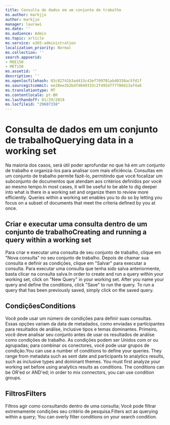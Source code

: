 ```yaml
---
title: Consulta de dados em um conjunto de trabalho
ms.author: markjjo
author: markjjo
manager: laurawi
ms.date: ''
ms.audience: Admin
ms.topic: article
ms.service: o365-administration
localization_priority: Normal
ms.collection: ''
search.appverid:
- MOE150
- MET150
ms.assetid: ''
description: ''
ms.openlocfilehash: 03c82741b3a4433c43ef709701ab40330ac5fd1f
ms.sourcegitcommit: ee28ee2b2bdfd049333c2f495d7f7780d13af4a6
ms.translationtype: MT
ms.contentlocale: pt-BR
ms.lasthandoff: 01/29/2019
ms.locfileid: "29607338"
---
```

# <a name="querying-data-in-a-working-set"></a><span data-ttu-id="318e6-102">Consulta de dados em um conjunto de trabalho</span><span class="sxs-lookup"><span data-stu-id="318e6-102">Querying data in a working set</span></span>

<span data-ttu-id="318e6-p101">Na maioria dos casos, será útil poder aprofundar no que há em um conjunto de trabalho e organizá-los para analisar com mais eficiência. Consultas em um conjunto de trabalho permite fazê-lo, permitindo que você focalizar um subconjunto de documentos que atendam aos critérios definidos por você ao mesmo tempo.</span><span class="sxs-lookup"><span data-stu-id="318e6-p101">In most cases, it will be useful to be able to dig deeper into what is there in a working set and organize them to review more efficiently. Queries within a working set enables you to do so by letting you focus on a subset of documents that meet the criteria defined by you at once.</span></span>

## <a name="creating-and-running-a-query-within-a-working-set"></a><span data-ttu-id="318e6-105">Criar e executar uma consulta dentro de um conjunto de trabalho</span><span class="sxs-lookup"><span data-stu-id="318e6-105">Creating and running a query within a working set</span></span>

<span data-ttu-id="318e6-p102">Para criar e executar uma consulta de seu conjunto de trabalho, clique em "Nova consulta" no seu conjunto de trabalho. Depois de chamar sua consulta e definir as condições, clique em "Salvar" para executar a consulta. Para executar uma consulta que tenha sido salva anteriormente, basta clicar na consulta salva.</span><span class="sxs-lookup"><span data-stu-id="318e6-p102">In order to create and run a query within your working set, click on "New Query" in your working set. After you name your query and define the conditions, click "Save" to run the query. To run a query that has been previously saved, simply click on the saved query.</span></span>

## <a name="conditions"></a><span data-ttu-id="318e6-109">Condições</span><span class="sxs-lookup"><span data-stu-id="318e6-109">Conditions</span></span>

<span data-ttu-id="318e6-p103">Você pode usar um número de condições para definir suas consultas. Essas opções variam da data de metadados, como enviadas e participantes para resultados de análise, inclusive tipos e temas dominantes. Primeiro, você deve analisar seu conjunto antes de usar os resultados de análise como condições de trabalho. As condições podem ser Unidos com or ou agrupadas; para combinar os conectores, você pode usar grupos de condição.</span><span class="sxs-lookup"><span data-stu-id="318e6-p103">You can use a number of conditions to define your queries. They range from metadata such as sent date and participants to analytics results, such as inclusive types and dominant themes. You must first analyze your working set before using analytics results as conditions. The conditions can be OR'ed or AND'ed; in order to mix connectors, you can use condition groups.</span></span>

## <a name="filters"></a><span data-ttu-id="318e6-114">Filtros</span><span class="sxs-lookup"><span data-stu-id="318e6-114">Filters</span></span>
<span data-ttu-id="318e6-115">Filtros agir como consultando dentro de uma consulta; Você pode filtrar extremamente condições seu critério de pesquisa.</span><span class="sxs-lookup"><span data-stu-id="318e6-115">Filters act as querying within a query; You can overly filter conditions on your search condition.</span></span>


